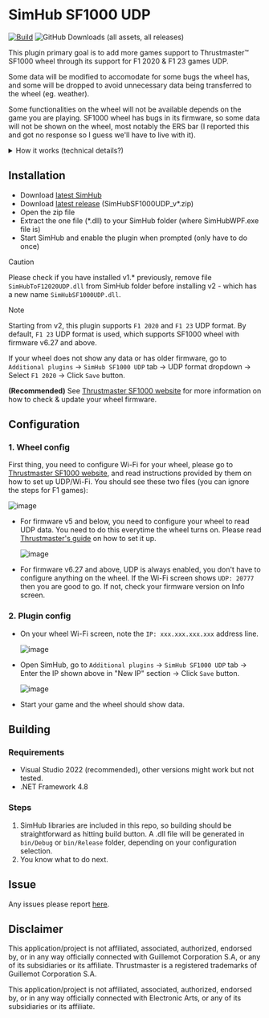 # SimHub SF1000 UDP
[![Build](https://github.com/ducng99/SimHub-SF1000-UDP/actions/workflows/build.yml/badge.svg)](https://github.com/ducng99/SimHub-SF1000-UDP/actions/workflows/build.yml)
![GitHub Downloads (all assets, all releases)](https://img.shields.io/github/downloads/ducng99/SimHub-SF1000-UDP/total)

This plugin primary goal is to add more games support to Thrustmaster™ SF1000 wheel through its support for F1 2020 & F1 23 games UDP.

Some data will be modified to accomodate for some bugs the wheel has, and some will be dropped to avoid unnecessary data being transferred to the wheel (eg. weather).

Some functionalities on the wheel will not be available depends on the game you are playing. SF1000 wheel has bugs in its firmware, so some data will not be shown on the wheel, most notably the ERS bar (I reported this and got no response so I guess we'll have to live with it).

<details>
  <summary>How it works (technical details?)</summary>
  <p>From SimHub app, this plugin will send UDP packets containing data in <a href="https://answers.ea.com/t5/General-Discussion/F1-23-UDP-Specification/td-p/12632888" target="_blank">F1 23 UDP format</a>, or <a href="https://web.archive.org/web/20221127112921/https://forums.codemasters.com/topic/50942-f1-2020-udp-specification/" target="_blank">F1 2020 UDP format</a>.</p>
  <p>Data comes directly from SimHub without any other plugins so it is limited.</p>
</details>

## Installation

- Download [latest SimHub](https://www.simhubdash.com/download-2/)
- Download [latest release](https://github.com/ducng99/SimHub-SF1000-UDP/releases/latest) (SimHubSF1000UDP_v*.zip)
- Open the zip file
- Extract the one file (*.dll) to your SimHub folder (where SimHubWPF.exe file is)
- Start SimHub and enable the plugin when prompted (only have to do once)

> [!CAUTION]
> Please check if you have installed v1.* previously, remove file `SimHubToF12020UDP.dll` from SimHub folder before installing v2 - which has a new name `SimHubSF1000UDP.dll`.

> [!NOTE]
> Starting from v2, this plugin supports `F1 2020` and `F1 23` UDP format. By default, `F1 23` UDP format is used, which supports SF1000 wheel with firmware v6.27 and above.
>
> If your wheel does not show any data or has older firmware, go to `Additional plugins` -> `SimHub SF1000 UDP` tab -> UDP format dropdown -> Select `F1 2020` -> Click `Save` button.
>
> **(Recommended)** See [Thrustmaster SF1000 website](https://support.thrustmaster.com/en/product/ferrarisf1000addon-en/) for more information on how to check & update your wheel firmware.

## Configuration
### 1. Wheel config

First thing, you need to configure Wi-Fi for your wheel, please go to [Thrustmaster SF1000 website](https://support.thrustmaster.com/en/product/ferrarisf1000addon-en/), and read instructions provided by them on how to set up UDP/Wi-Fi.
You should see these two files (you can ignore the steps for F1 games):

![image](https://github.com/ducng99/SimHub-SF1000-UDP/assets/49080794/ed9bae64-c6a0-4370-8645-0a99b2f79281)

- For firmware v5 and below, you need to configure your wheel to read UDP data. You need to do this everytime the wheel turns on. Please read [Thrustmaster's guide](https://ts.thrustmaster.com/download/accessories/manuals/SF1000/FWheel_Add-On_Ferrari_SF1000Edition_User_Manual.pdf) on how to set it up.

  ![image](https://user-images.githubusercontent.com/49080794/226588068-e1735f09-33d2-47d3-87b5-c2e48364121b.png)

- For firmware v6.27 and above, UDP is always enabled, you don't have to configure anything on the wheel. If the Wi-Fi screen shows `UDP: 20777` then you are good to go. If not, check your firmware version on Info screen.

### 2. Plugin config
- On your wheel Wi-Fi screen, note the `IP: xxx.xxx.xxx.xxx` address line.

  ![image](https://user-images.githubusercontent.com/49080794/226587920-0c0df4ba-760d-48c6-ac06-f9c4c73d8e24.png)

- Open SimHub, go to `Additional plugins` -> `SimHub SF1000 UDP` tab -> Enter the IP shown above in "New IP" section -> Click `Save` button.

  ![image](https://github.com/ducng99/SimHub-SF1000-UDP/assets/49080794/2f8eceac-2206-4f18-83ac-60f22471a2b4)

- Start your game and the wheel should show data.

## Building
### Requirements

- Visual Studio 2022 (recommended), other versions might work but not tested.
- .NET Framework 4.8

### Steps

1. SimHub libraries are included in this repo, so building should be straightforward as hitting build button. A .dll file will be generated in `bin/Debug` or `bin/Release` folder, depending on your configuration selection.
2. You know what to do next.

## Issue
Any issues please report [here](https://github.com/ducng99/SimHub-SF1000-UDP/issues/new/choose).

## Disclaimer
This application/project is not affiliated, associated, authorized, endorsed by, or in any way officially connected with Guillemot Corporation S.A, or any of its subsidiaries or its affiliate. Thrustmaster is a registered trademarks of Guillemot Corporation S.A.

This application/project is not affiliated, associated, authorized, endorsed by, or in any way officially connected with Electronic Arts, or any of its subsidiaries or its affiliate.
